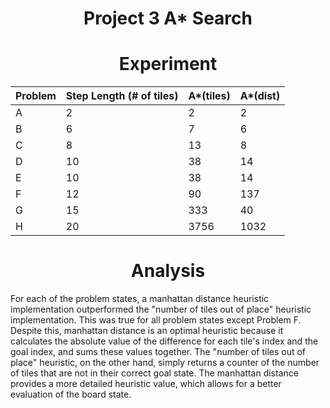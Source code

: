 # <center> Project 3 A* Search</center>

# <center> Experiment</center>

| Problem  |  Step Length (# of tiles) |  A*(tiles) |  A*(dist)  |
|----------|---------------------------|------------|------------|
|A         |2                          |2           |2           |
|B         |6                          |7           |6           |
|C         |8                          |13          |8           |
|D         |10                         |38          |14          |
|E         |10                         |38          |14          |
|F         |12                         |90          |137         |
|G         |15                         |333         |40          |
|H         |20                         |3756        |1032        |

# <center> Analysis</center>
For each of the problem states, a manhattan distance heuristic implementation outperformed the "number of tiles out of place" heuristic implementation. This was true for all problem states except Problem F. Despite this, manhattan distance is an optimal heuristic because it calculates the absolute value of the difference for each tile's index and the goal index, and sums these values together. The "number of tiles out of place" heuristic, on the other hand, simply returns a counter of the number of tiles that are not in their correct goal state. The manhattan distance provides a more detailed heuristic value, which allows for a better evaluation of the board state.
